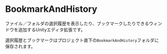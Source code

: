 # BookmarkAndHistory
ファイル／フォルダの選択履歴を表示したり、ブックマークしたりできるウィンドウを追加するUnityエディタ拡張です。  

選択履歴とブックマークはプロジェクト直下の`BookmarkAndHistory`フォルダに保存されます。
